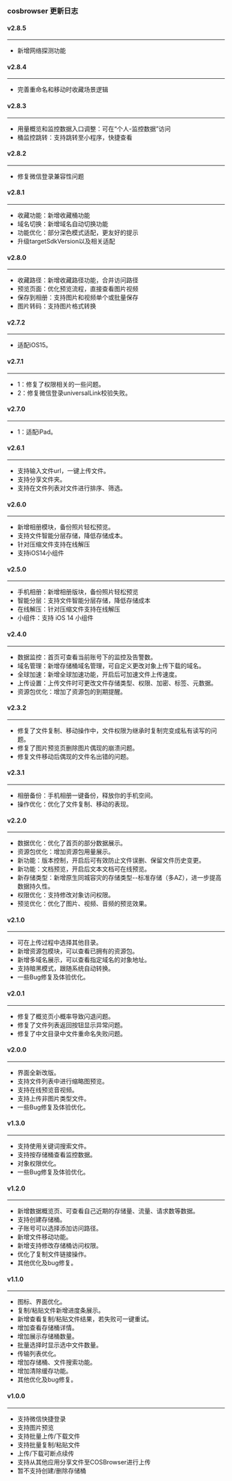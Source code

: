 ### cosbrowser 更新日志

#### v2.8.5
----
* 新增网络探测功能

#### v2.8.4
----
* 完善重命名和移动时收藏场景逻辑

#### v2.8.3
----
* 用量概览和监控数据入口调整：可在“个人-监控数据”访问
* 桶监控跳转：支持跳转至小程序，快捷查看

#### v2.8.2
----
* 修复微信登录兼容性问题

#### v2.8.1
----
* 收藏功能：新增收藏桶功能
* 域名切换：新增域名自动切换功能
* 功能优化：部分深色模式适配，更友好的提示
* 升级targetSdkVersion以及相关适配

#### v2.8.0
----
* 收藏路径：新增收藏路径功能，合并访问路径
* 预览页面：优化预览流程，直接查看图片视频
* 保存到相册：支持图片和视频单个或批量保存
* 图片转码：支持图片格式转换

#### v2.7.2
----
* 适配iOS15。


#### v2.7.1
----
* 1：修复了权限相关的一些问题。
* 2：修复微信登录universalLink校验失败。

#### v2.7.0
----
* 1：适配iPad。

#### v2.6.1
----
* 支持输入文件url，一键上传文件。
* 支持分享文件夹。
* 支持在文件列表对文件进行排序、筛选。

#### v2.6.0
----
* 新增相册模块，备份照片轻松预览。
* 支持文件智能分层存储，降低存储成本。
* 针对压缩文件支持在线解压
* 支持iOS14小组件

#### v2.5.0
----
* 手机相册：新增相册版块，备份照片轻松预览
* 智能分层：支持文件智能分层存储，降低存储成本
* 在线解压：针对压缩文件支持在线解压
* 小组件：支持 iOS 14 小组件

#### v2.4.0
----
* 数据监控：首页可查看当前账号下的监控及告警数。
* 域名管理：新增存储桶域名管理，可自定义更改对象上传下载的域名。
* 全球加速：新增全球加速功能，开启后可加速文件上传速度。
* 上传设置：上传文件时可更改文件存储类型、权限、加密、标签、元数据。
* 资源包优化：增加了资源包的到期提醒。

#### v2.3.2
----
* 修复了文件复制、移动操作中，文件权限为继承时复制完变成私有读写的问题。
* 修复了图片预览页删除图片偶现的崩溃问题。
* 修复文件移动后偶现的文件名出错的问题。

#### v2.3.1
----
* 相册备份：手机相册一键备份，释放你的手机空间。
* 操作优化：优化了文件复制、移动的表现。

#### v2.2.0
----
* 数据优化：优化了首页的部分数据展示。
* 资源包优化：增加资源包用量展示。
* 新功能：版本控制，开启后可有效防止文件误删、保留文件历史变更。
* 新功能：文档预览，开启后文本文档可在线预览。
* 新存储类型：新增原生同城容灾的存储类型--标准存储（多AZ），进一步提高数据持久性。
* 权限优化：支持修改对象访问权限。
* 预览优化：优化了图片、视频、音频的预览效果。

#### v2.1.0
----
* 可在上传过程中选择其他目录。
* 新增资源包模块，可以查看已拥有的资源包。
* 新增多域名展示，可以查看指定域名的对象地址。
* 支持暗黑模式，跟随系统自动转换。
* 一些Bug修复及体验优化。

#### v2.0.1
----
* 修复了概览页小概率导致闪退问题。
* 修复了文件列表返回按钮显示异常问题。
* 修复了中文目录中文件重命名失败问题。


#### v2.0.0
----
* 界面全新改版。
* 支持文件列表中进行缩略图预览。
* 支持在线预览音视频。
* 支持上传非图片类型文件。
* 一些Bug修复及体验优化。

#### v1.3.0
----
* 支持使用关键词搜索文件。
* 支持按存储桶查看监控数据。
* 对象权限优化。
* 一些Bug修复及体验优化。


#### v1.2.0
----
* 新增数据概览页、可查看自己近期的存储量、流量、请求数等数据。
* 支持创建存储桶。
* 子账号可以选择添加访问路径。
* 新增文件移动功能。
* 新增支持修改存储桶访问权限。
* 优化了复制文件链接操作。
* 其他优化及bug修复。

#### v1.1.0
----
* 图标、界面优化。
* 复制/粘贴文件新增进度条展示。
* 新增查看复制/粘贴文件结果，若失败可一键重试。
* 增加查看存储桶详情。
* 增加展示存储桶数量。
* 批量选择时显示选中文件数量。
* 传输列表优化。
* 增加存储桶、文件搜索功能。
* 增加清除缓存功能。
* 其他优化及bug修复。

#### v1.0.0
-----
* 支持微信快捷登录
* 支持图片预览
* 支持批量上传/下载文件
* 支持批量复制/粘贴文件
* 上传/下载可断点续传
* 支持从其他应用分享文件至COSBrowser进行上传
* 暂不支持创建/删除存储桶
